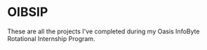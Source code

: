 # OIBSIP
These are all the projects I've completed during my Oasis InfoByte Rotational Internship Program.
